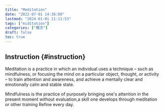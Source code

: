 ```yaml
---
title: "Meditation"
date: "2022-07-01 14:36:00"
lastmod: "2024-01-01 11:11:53"
tags: ["miditation"]
categories: ["概念"]
draft: false
toc: true
---
```


## Instruction {#instruction}

Meditation is a practice in which an individual uses a technique – such as mindfulness, or focusing the mind on a particular object, thought, or activity – to train attention and awareness, and achieve a mentally clear and emotionally calm and stable state.

Mindfulness is the practice of purposely bringing one's attention in the present moment without evaluation,a skill one develops through meditation or other training Refine every day.